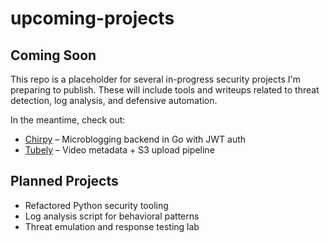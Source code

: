 # upcoming-projects

## Coming Soon

This repo is a placeholder for several in-progress security projects I'm preparing to publish. These will include tools and writeups related to threat detection, log analysis, and defensive automation.

In the meantime, check out:

- [Chirpy](https://github.com/DryHop2/chirpy) – Microblogging backend in Go with JWT auth
- [Tubely](https://github.com/DryHop2/tubely) – Video metadata + S3 upload pipeline

## Planned Projects

- Refactored Python security tooling
- Log analysis script for behavioral patterns
- Threat emulation and response testing lab
